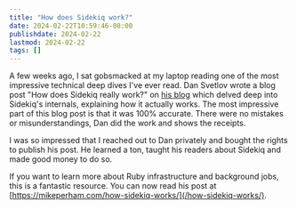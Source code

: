 ```yaml
---
title: "How does Sidekiq work?"
date: 2024-02-22T10:59:46-08:00
publishdate: 2024-02-22
lastmod: 2024-02-22
tags: []
---
```


A few weeks ago, I sat gobsmacked at my laptop reading one of the most impressive technical deep dives I've ever read.
Dan Svetlov wrote a blog post "How does Sidekiq really work?" on [his blog](https://dansvetlov.me) which delved deep into Sidekiq's internals, explaining how it actually works.
The most impressive part of this blog post is that it was 100% accurate.
There were no mistakes or misunderstandings, Dan did the work and shows the receipts.

I was so impressed that I reached out to Dan privately and bought the rights to publish his post.
He learned a ton, taught his readers about Sidekiq and made good money to do so.

If you want to learn more about Ruby infrastructure and background jobs, this is a fantastic resource.
You can now read his post at [https://mikeperham.com/how-sidekiq-works/](/how-sidekiq-works/).